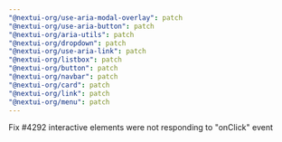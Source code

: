 ```yaml
---
"@nextui-org/use-aria-modal-overlay": patch
"@nextui-org/use-aria-button": patch
"@nextui-org/aria-utils": patch
"@nextui-org/dropdown": patch
"@nextui-org/use-aria-link": patch
"@nextui-org/listbox": patch
"@nextui-org/button": patch
"@nextui-org/navbar": patch
"@nextui-org/card": patch
"@nextui-org/link": patch
"@nextui-org/menu": patch
---
```


Fix #4292 interactive elements were not responding to "onClick" event
